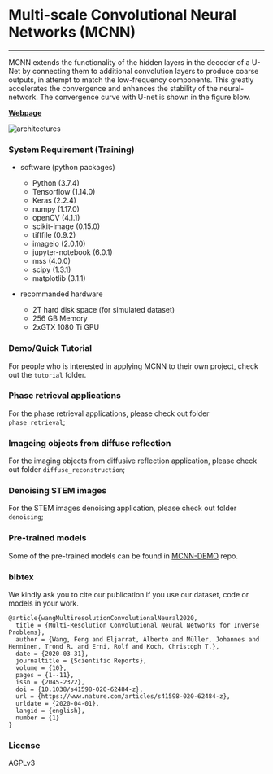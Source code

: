 # Multi-scale Convolutional Neural Networks (MCNN)
---

MCNN extends the functionality of the hidden layers in the decoder of a U-Net by connecting them to additional convolution layers to produce coarse outputs, in attempt to match the low-frequency components.
This greatly accelerates the convergence and enhances the stability of the neural-network. The convergence curve with U-net is shown in the figure blow.

[__Webpage__](http://fengwang.github.io/mdcnn/#/)

![architectures](./misc/images/mcnn_architecture.jpg)


### System Requirement (Training)

+ software (python packages)
    + Python (3.7.4)
    + Tensorflow (1.14.0)
    + Keras (2.2.4)
    + numpy (1.17.0)
    + openCV (4.1.1)
    + scikit-image (0.15.0)
    + tifffile (0.9.2)
    + imageio (2.0.10)
    + jupyter-notebook (6.0.1)
    + mss (4.0.0)
    + scipy (1.3.1)
    + matplotlib (3.1.1)

+ recommanded hardware
    + 2T hard disk space (for simulated dataset)
    + 256 GB Memory
    + 2xGTX 1080 Ti GPU

### Demo/Quick Tutorial
For people who is interested in applying MCNN to their own project, check out the `tutorial` folder.


### Phase retrieval applications
For the phase retrieval applications, please check out folder `phase_retrieval`;

### Imageing objects from diffuse reflection
For the imaging objects from diffusive reflection application, please check out folder `diffuse_reconstruction`;

### Denoising STEM images
For the STEM images denoising application, please check out folder `denoising`;

### Pre-trained models

Some of the pre-trained models can be found in [MCNN-DEMO](https://github.com/fengwang/mcnn-demo) repo.

### bibtex

We kindly ask you to cite our publication if you use our dataset, code or models in your work.

```
@article{wangMultiresolutionConvolutionalNeural2020,
  title = {Multi-Resolution Convolutional Neural Networks for Inverse Problems},
  author = {Wang, Feng and Eljarrat, Alberto and Müller, Johannes and Henninen, Trond R. and Erni, Rolf and Koch, Christoph T.},
  date = {2020-03-31},
  journaltitle = {Scientific Reports},
  volume = {10},
  pages = {1--11},
  issn = {2045-2322},
  doi = {10.1038/s41598-020-62484-z},
  url = {https://www.nature.com/articles/s41598-020-62484-z},
  urldate = {2020-04-01},
  langid = {english},
  number = {1}
}
```


### License
AGPLv3
